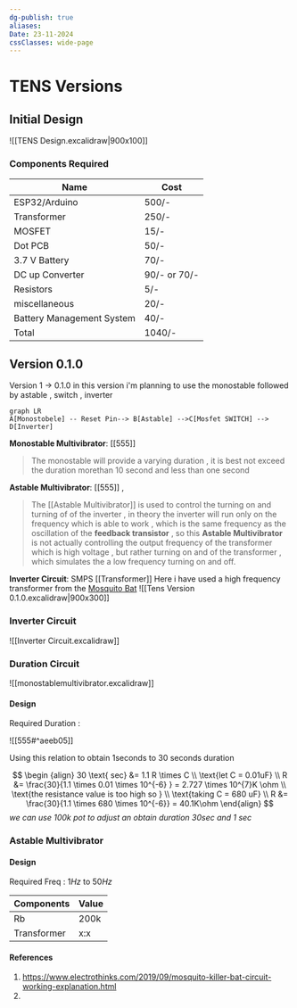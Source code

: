 ```yaml
---
dg-publish: true
aliases: 
Date: 23-11-2024
cssClasses: wide-page
---
```


# TENS Versions
## Initial Design 
![[TENS Design.excalidraw|900x100]]
### Components Required

| Name                          | Cost         |
| ----------------------------- | ------------ |
| ESP32/Arduino                 | 500/-        |
| Transformer                   | 250/-        |
| MOSFET                        | 15/-         |
| Dot PCB                       | 50/-         |
| 3.7 V Battery                 | 70/-         |
| DC up Converter               | 90/- or 70/- |
| Resistors                     | 5/-          |
| miscellaneous                 | 20/-         |
| Battery Management System<br> | 40/-<br>     |
| Total                         | 1040/-       |

## Version 0.1.0
Version 1 -> 0.1.0 in this version i'm planning to use the monostable followed by astable , switch , inverter 

```mermaid 
graph LR
A[Monostobele] -- Reset Pin--> B[Astable] -->C[Mosfet SWITCH] --> D[Inverter]  
```

**Monostable Multivibrator**:  [[555]]
>The monostable will provide a varying duration , it is best not exceed the duration morethan 10 second and less than one second 

**Astable Multivibrator**: [[555]] , 
>The [[Astable Multivibrator]] is used to control the turning on and turning of of the inverter , in theory the inverter will run only on the frequency which is able to work , which is the same frequency as the oscillation of the **feedback transistor** , so this **Astable Multivibrator** is not actually controlling the output frequency of the transformer which is high voltage , but rather turning on and of the transformer , which simulates the a low frequency turning on and off.

**Inverter Circuit**: SMPS [[Transformer]]
Here i have used a high frequency transformer from the [Mosquito Bat](https://www.electrothinks.com/2019/09/mosquito-killer-bat-circuit-working-explanation.html)
 ![[Tens Version 0.1.0.excalidraw|900x300]]
### Inverter Circuit
![[Inverter Circuit.excalidraw]]

### Duration Circuit 
![[monostablemultivibrator.excalidraw]]

#### Design 

Required Duration : 

![[555#^aeeb05]]

Using this relation to obtain 1seconds to 30 seconds duration 

$$
\begin {align}
30 \text{ sec} &= 1.1 R \times C \\
\text{let C = 0.01uF} \\
R &= \frac{30}{1.1 \times 0.01 \times 10^{-6} } = 2.727 \times 10^{7}K \ohm \\
\text{the resistance value is too high so } \\
\text{taking C = 680 uF} \\
R &= \frac{30}{1.1 \times 680 \times 10^{-6}} = 40.1K\ohm
\end{align}
$$
*we can use 100k pot to adjust an obtain duration 30sec and 1 sec*

### Astable Multivibrator 

#### Design 
Required Freq : $1 Hz \text{ to } 50 Hz$

| Components  | Value |
| ----------- | ----- |
| Rb          | 200k  |
| Transformer | x:x   |


#### References

1. https://www.electrothinks.com/2019/09/mosquito-killer-bat-circuit-working-explanation.html
2. 